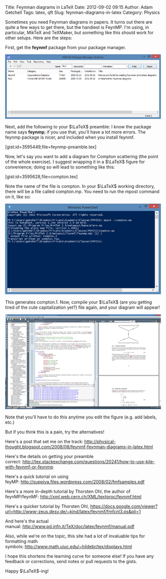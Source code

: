 Title: Feynman diagrams in LaTeX
Date: 2012-09-02 09:15
Author: Adam Getchell
Tags: latex, qft
Slug: feynman-diagrams-in-latex
Category: Physics

Sometimes you need Feynman diagrams in papers. It turns out there are
quite a few ways to get there, but the handiest is FeynMP. I'm using, in
particular, MikTeX and TeXMaker, but something like this should work for
other setups. Here are the steps:  

First, get the **feynmf** package from your package manager.

![MiKTeX](images/MiKTeX.PNG)

Next, add the following to your $\LaTeX$ preamble: I know the package
name says **feynmp**; if you use that, you'll have a lot more errors.
The feynmp package is nicer, and included when you install feynmf.

[gist:id=3595449,file=feynmp-preamble.tex]  

Now, let's say you want to add a diagram for Compton scattering (the
point of the whole exercise). I suggest wrapping it in a $\LaTeX$
figure for convenience; doing so will lead to something like this:

[gist:id=3595628,file=compton.tex]

Note the name of the file is compton. In your $\LaTeX$ working directory,
there will be a file called compton.mp. You need to run the mpost
command on it, like so:  

![mpost](images/mpost.PNG)


This generates compton.1. Now, compile your $\LaTeX$ (are you getting
tired of the cute capitalization yet?) file again, and your diagram will
appear!

![Texmaker](images/Texmaker.PNG)

Note that you'll have to do this anytime you edit the figure (e.g. add
labels, etc.)  

But if you think this is a pain, try the alternatives!  

Here's a post that set me on the
track: <http://physical-thought.blogspot.com/2008/08/feynmf-feynman-diagrams-in-latex.html>  

Here's the details on getting your preamble
correct: <http://tex.stackexchange.com/questions/20241/how-to-use-kile-with-feynmf-or-feynmp>  

Here's a quick tutorial on using
feyMP: <http://suppiya.files.wordpress.com/2008/02/fmfsamples.pdf>  

Here's a more in-depth tutorial by Thorsten Ohl, the author of
feynMP/feynMF: <http://xml.web.cern.ch/XML/textproc/feynmf.html>  

Here's a quicker tutorial by Thorsten
Ohl, <https://docs.google.com/viewer?url=http://www-zeus.desy.de/~kind/latex/feynmf/fmfcnl3.ps&pli=1>  

And here's the actual
manual: <http://www.pd.infn.it/TeX/doc/latex/feynmf/manual.pdf>  

Also, while we're on the topic, this site had a lot of invaluable tips
for formatting math
symbols: <http://www.math.uiuc.edu/~hildebr/tex/displays.html>  

I hope this shortens the learning curve for someone else! If you have
any feedback or corrections, send notes or pull requests to the gists.  

Happy $\LaTeX$-ing!
